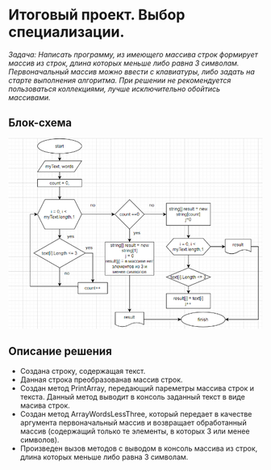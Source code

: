 # Итоговый проект. Выбор специализации.

*Задача: Написать программу, из имеющего массива строк
формирует массив из строк, длина которых меньше либо 
равна 3 символам. Первоначальный массив можно ввести
с клавиатуры, либо задать на старте выполнения алгоритма.
При решении не рекомендуется пользоваться
коллекциями, лучше исключительно обойтись массивами.*

## Блок-схема
![Блок-схема](Scheme.png)

## Описание решения
* Создана строку, содержащая текст.
* Данная строка преобразованав массив строк.
* Создан метод PrintArray, передающий пареметры массива строк и текста. Данный метод выводит в консоль заданный текст в виде масива строк.
* Создан метод ArrayWordsLessThree, который передает в качестве аргумента первоначальный массив и возвращает обработанный массив (содержащий только те элементы, в которых 3 или менее символов).
* Произведен вызов методов с выводом в консоль массива из строк, длина которых меньше либо равна 3 символам.


